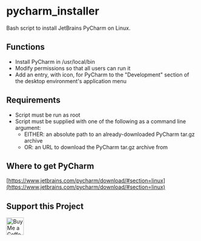# pycharm_installer

Bash script to install JetBrains PyCharm on Linux.

## Functions
- Install PyCharm in /usr/local/bin
- Modify permissions so that all users can run it
- Add an entry, with icon, for PyCharm to the "Development" section of the desktop environment's application menu

## Requirements
- Script must be run as root
- Script must be supplied with one of the following as a command line argument:
  - EITHER: an absolute path to an already-downloaded PyCharm tar.gz archive
  - OR:     an URL to download the PyCharm tar.gz archive from

## Where to get PyCharm
[https://www.jetbrains.com/pycharm/download/#section=linux](https://www.jetbrains.com/pycharm/download/#section=linux)

## Support this Project
<a href='https://ko-fi.com/richardjrl' target='_blank'><img height='35' style='border:0px;height:46px;' src='https://az743702.vo.msecnd.net/cdn/kofi3.png?v=0' border='0' alt='Buy Me a Coffee at ko-fi.com' />
